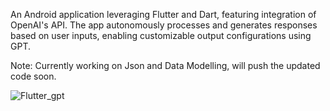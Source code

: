 An Android application leveraging Flutter and Dart, featuring integration of OpenAI's API. The app autonomously processes and generates responses based on user inputs, enabling customizable output configurations using GPT.

Note: Currently working on Json and Data Modelling, will push the updated code soon.

![Flutter_gpt](https://github.com/HananMustafa/FlutterGPT/assets/151427566/535db54c-4ed1-46a7-bee2-ac72fcdcea89)
